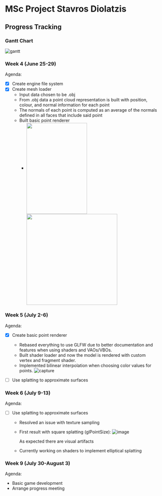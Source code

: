 # MSc Project Stavros Diolatzis
## Progress Tracking

### Gantt Chart

![gantt](https://user-images.githubusercontent.com/19236056/42326310-74f32460-8071-11e8-81fb-5926085dcf80.PNG)

### Week 4 (June 25-29)

Agenda: 
  - [x] Create engine file system
  - [x] Create mesh loader 
    - Input data chosen to be .obj
    - From .obj data a point cloud representation is built with position, colour, and normal information for each point
    - The normals of each point is computed as an average of the normals defined in all faces that include said point
    - Built basic point renderer
      - <img align="center" width="200" height="300" src="https://user-images.githubusercontent.com/19236056/42325376-c1f42aaa-806e-11e8-8cfc-675ff5b84ae8.PNG">  <img align="center" width="300" height="300" src="https://user-images.githubusercontent.com/19236056/43147301-637e742e-8f6b-11e8-86f9-fe559f85abc6.PNG">  
      
        
### Week 5 (July 2-6)

Agenda:
  - [X] Create basic point renderer
    - Rebased everything to use GLFW due to better documentation and features when using shaders and VAOs/VBOs.
    - Built shader loader and now the model is rendered with custom vertex and fragment shader.
    - Implemented bilinear interpolation when choosing color values for points.
    ![capture](https://user-images.githubusercontent.com/19236056/42422454-e1c2f6cc-82ee-11e8-8e64-ee5ed5592cd0.PNG)    
  - [ ] Use splatting to approximate surfaces
   
    
    
### Week 6 (July 9-13)

Agenda:

  - [ ] Use splatting to approximate surfaces
    - Resolved an issue with texture sampling
    - First result with square splatting (glPointSize):
      ![image](https://user-images.githubusercontent.com/19236056/42581671-fff0c7ca-8535-11e8-8f7e-f3e698fc5f95.png)
      
      As expected there are visual artifacts
    
    - Currently working on shaders to implement elliptical splatting
    
    
### Week 9 (July 30-August 3)
  
Agenda:
   - Basic game development
   - Arrange progress meeting
